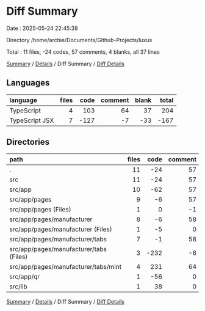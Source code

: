 # Diff Summary

Date : 2025-05-24 22:45:38

Directory /home/archie/Documents/Github-Projects/luxus

Total : 11 files,  -24 codes, 57 comments, 4 blanks, all 37 lines

[Summary](results.md) / [Details](details.md) / Diff Summary / [Diff Details](diff-details.md)

## Languages
| language | files | code | comment | blank | total |
| :--- | ---: | ---: | ---: | ---: | ---: |
| TypeScript | 4 | 103 | 64 | 37 | 204 |
| TypeScript JSX | 7 | -127 | -7 | -33 | -167 |

## Directories
| path | files | code | comment | blank | total |
| :--- | ---: | ---: | ---: | ---: | ---: |
| . | 11 | -24 | 57 | 4 | 37 |
| src | 11 | -24 | 57 | 4 | 37 |
| src/app | 10 | -62 | 57 | 4 | -1 |
| src/app/pages | 9 | -6 | 57 | 17 | 68 |
| src/app/pages (Files) | 1 | 0 | -1 | -3 | -4 |
| src/app/pages/manufacturer | 8 | -6 | 58 | 20 | 72 |
| src/app/pages/manufacturer (Files) | 1 | -5 | 0 | 0 | -5 |
| src/app/pages/manufacturer/tabs | 7 | -1 | 58 | 20 | 77 |
| src/app/pages/manufacturer/tabs (Files) | 3 | -232 | -6 | -49 | -287 |
| src/app/pages/manufacturer/tabs/mint | 4 | 231 | 64 | 69 | 364 |
| src/app/qr | 1 | -56 | 0 | -13 | -69 |
| src/lib | 1 | 38 | 0 | 0 | 38 |

[Summary](results.md) / [Details](details.md) / Diff Summary / [Diff Details](diff-details.md)